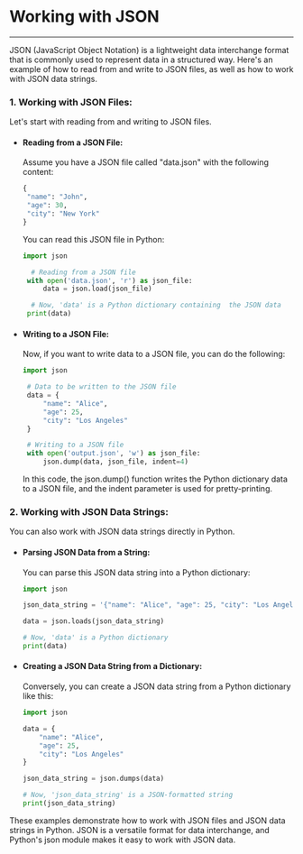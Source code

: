 # Working with JSON
---
JSON (JavaScript Object Notation) is a lightweight data interchange format that is commonly used to represent data in a structured way. Here's an example of how to read from and write to JSON files, as well as how to work with JSON data strings.

### 1. Working with JSON Files:
Let's start with reading from and writing to JSON files.
 - #### Reading from a JSON File:
   Assume you have a JSON file called "data.json" with the following content:

   ```py
   {
    "name": "John",
    "age": 30,
    "city": "New York"
   }
   ```
   You can read this JSON file in Python:

   ```py
   import json

     # Reading from a JSON file
    with open('data.json', 'r') as json_file:
        data = json.load(json_file)

     # Now, 'data' is a Python dictionary containing  the JSON data
    print(data)
   ```
 - #### Writing to a JSON File:
   Now, if you want to write data to a JSON file, you can do the following:
   
   ```py
   import json

    # Data to be written to the JSON file
    data = {
        "name": "Alice",
        "age": 25,
        "city": "Los Angeles"
    }

    # Writing to a JSON file
    with open('output.json', 'w') as json_file:
        json.dump(data, json_file, indent=4)
   ```
   In this code, the json.dump() function writes the Python dictionary data to a JSON file, and the indent parameter is used for pretty-printing.

### 2. Working with JSON Data Strings:
You can also work with JSON data strings directly in Python. 
  - #### Parsing JSON Data from a String:
    You can parse this JSON data string into a Python dictionary:

    ```py
    import json

    json_data_string = '{"name": "Alice", "age": 25, "city": "Los Angeles"}'

    data = json.loads(json_data_string)

    # Now, 'data' is a Python dictionary
    print(data)
    ```  
  - #### Creating a JSON Data String from a Dictionary:
    Conversely, you can create a JSON data string from a Python dictionary like this:

    ```py
    import json

    data = {
        "name": "Alice",
        "age": 25,
        "city": "Los Angeles"
    }

    json_data_string = json.dumps(data)

    # Now, 'json_data_string' is a JSON-formatted string
    print(json_data_string)
    ```

These examples demonstrate how to work with JSON files and JSON data strings in Python. JSON is a versatile format for data interchange, and Python's json module makes it easy to work with JSON data.